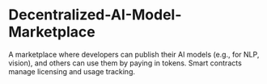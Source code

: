 # Decentralized-AI-Model-Marketplace
A marketplace where developers can publish their AI models (e.g., for NLP, vision), and others can use them by paying in tokens. Smart contracts manage licensing and usage tracking.
